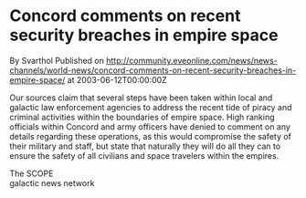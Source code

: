 # Concord comments on recent security breaches in empire space
By Svarthol
Published on http://community.eveonline.com/news/news-channels/world-news/concord-comments-on-recent-security-breaches-in-empire-space/ at 2003-06-12T00:00:00Z

Our sources claim that several steps have been taken within local and galactic law enforcement agencies to address the recent tide of piracy and criminal activities within the boundaries of empire space. High ranking officials within Concord and army officers have denied to comment on any details regarding these operations, as this would compromise the safety of their military and staff, but state that naturally they will do all they can to ensure the safety of all civilians and space travelers within the empires.  
  
The SCOPE  
galactic news network


